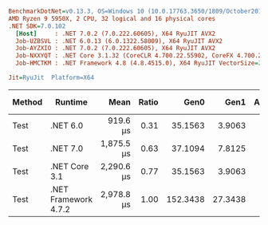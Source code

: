 ``` ini

BenchmarkDotNet=v0.13.3, OS=Windows 10 (10.0.17763.3650/1809/October2018Update/Redstone5), VM=Hyper-V
AMD Ryzen 9 5950X, 2 CPU, 32 logical and 16 physical cores
.NET SDK=7.0.102
  [Host]     : .NET 7.0.2 (7.0.222.60605), X64 RyuJIT AVX2
  Job-UZBSVL : .NET 6.0.13 (6.0.1322.58009), X64 RyuJIT AVX2
  Job-AYZXIO : .NET 7.0.2 (7.0.222.60605), X64 RyuJIT AVX2
  Job-NXXYQT : .NET Core 3.1.32 (CoreCLR 4.700.22.55902, CoreFX 4.700.22.56512), X64 RyuJIT AVX2
  Job-HMCTKM : .NET Framework 4.8 (4.8.4515.0), X64 RyuJIT VectorSize=256

Jit=RyuJit  Platform=X64  

```
| Method |              Runtime |       Mean | Ratio |     Gen0 |    Gen1 | Allocated | Alloc Ratio |
|------- |--------------------- |-----------:|------:|---------:|--------:|----------:|------------:|
|   Test |             .NET 6.0 |   919.6 μs |  0.31 |  35.1563 |  3.9063 | 611.97 KB |        0.64 |
|   Test |             .NET 7.0 | 1,875.5 μs |  0.63 |  37.1094 |  7.8125 | 611.47 KB |        0.64 |
|   Test |        .NET Core 3.1 | 2,290.6 μs |  0.77 |  35.1563 |  3.9063 | 614.64 KB |        0.64 |
|   Test | .NET Framework 4.7.2 | 2,978.8 μs |  1.00 | 152.3438 | 27.3438 |    953 KB |        1.00 |
